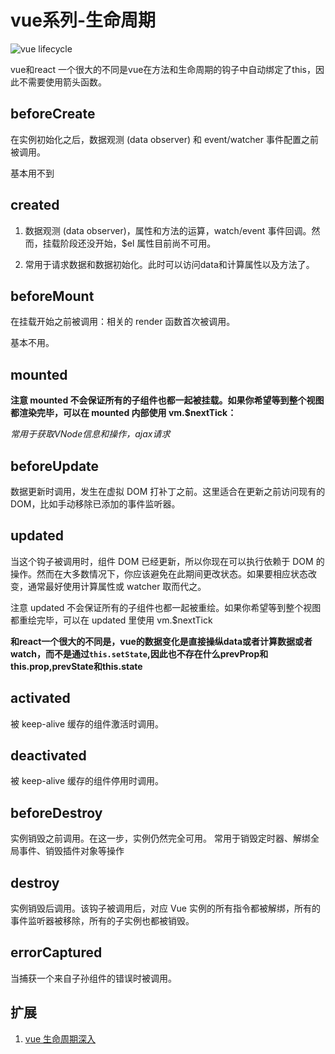 # vue系列-生命周期
![vue lifecycle](https://cn.vuejs.org/images/lifecycle.png)

vue和react 一个很大的不同是vue在方法和生命周期的钩子中自动绑定了this，因此不需要使用箭头函数。

## beforeCreate
在实例初始化之后，数据观测 (data observer) 和 event/watcher 事件配置之前被调用。

基本用不到

## created
1. 数据观测 (data observer)，属性和方法的运算，watch/event 事件回调。然而，挂载阶段还没开始，$el 属性目前尚不可用。

2. 常用于请求数据和数据初始化。此时可以访问data和计算属性以及方法了。

## beforeMount
在挂载开始之前被调用：相关的 render 函数首次被调用。


基本不用。


## mounted

**注意 mounted 不会保证所有的子组件也都一起被挂载。如果你希望等到整个视图都渲染完毕，可以在 mounted 内部使用 vm.$nextTick：**


*常用于获取VNode信息和操作，ajax请求*

## beforeUpdate
数据更新时调用，发生在虚拟 DOM 打补丁之前。这里适合在更新之前访问现有的 DOM，比如手动移除已添加的事件监听器。

## updated
当这个钩子被调用时，组件 DOM 已经更新，所以你现在可以执行依赖于 DOM 的操作。然而在大多数情况下，你应该避免在此期间更改状态。如果要相应状态改变，通常最好使用计算属性或 watcher 取而代之。

注意 updated 不会保证所有的子组件也都一起被重绘。如果你希望等到整个视图都重绘完毕，可以在 updated 里使用 vm.$nextTick

**和react一个很大的不同是，vue的数据变化是直接操纵data或者计算数据或者watch，而不是通过`this.setState`,因此也不存在什么prevProp和this.prop,prevState和this.state**

## activated 
被 keep-alive 缓存的组件激活时调用。

## deactivated 
被 keep-alive 缓存的组件停用时调用。

## beforeDestroy
实例销毁之前调用。在这一步，实例仍然完全可用。
常用于销毁定时器、解绑全局事件、销毁插件对象等操作

## destroy
实例销毁后调用。该钩子被调用后，对应 Vue 实例的所有指令都被解绑，所有的事件监听器被移除，所有的子实例也都被销毁。

## errorCaptured
当捕获一个来自子孙组件的错误时被调用。

## 扩展
1. [vue 生命周期深入](https://juejin.im/entry/5aee8fbb518825671952308c)